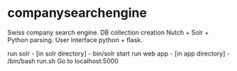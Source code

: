 # companysearchengine
Swiss company search engine. DB collection creation Nutch + Solr + Python parsing. User interface python + flask. 

run solr - [in solr directory] - bin/solr start
run web app - [in app directory] - /bin/bash run.sh
Go to localhost:5000
